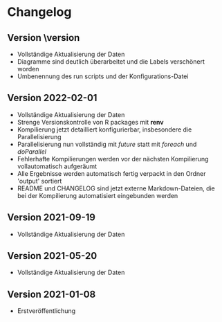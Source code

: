 # Changelog

## Version \version

- Vollständige Aktualisierung der Daten
- Diagramme sind deutlich überarbeitet und die Labels verschönert worden
- Umbenennung des run scripts und der Konfigurations-Datei

## Version 2022-02-01

- Vollständige Aktualisierung der Daten
- Strenge Versionskontrolle von R packages mit **renv**
- Kompilierung jetzt detailliert konfigurierbar, insbesondere die Parallelisierung
- Parallelisierung nun vollständig mit *future* statt mit *foreach* und *doParallel*
- Fehlerhafte Kompilierungen werden vor der nächsten Kompilierung vollautomatisch aufgeräumt
- Alle Ergebnisse werden automatisch fertig verpackt in den Ordner 'output' sortiert
- README und CHANGELOG sind jetzt externe Markdown-Dateien, die bei der Kompilierung automatisiert eingebunden werden

## Version 2021-09-19

- Vollständige Aktualisierung der Daten

## Version 2021-05-20

- Vollständige Aktualisierung der Daten

## Version 2021-01-08

- Erstveröffentlichung
